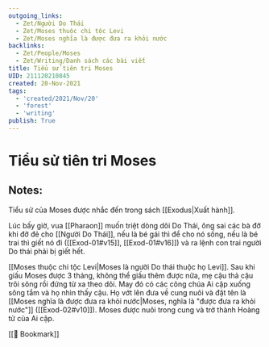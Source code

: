 ```yaml
---
outgoing_links:
  - Zet/Người Do Thái
  - Zet/Moses thuộc chi tộc Levi
  - Zet/Moses nghĩa là được đưa ra khỏi nước
backlinks:
  - Zet/People/Moses
  - Zet/Writing/Danh sách các bài viết
title: Tiểu sử tiên tri Moses
UID: 211120210845
created: 20-Nov-2021
tags:
  - 'created/2021/Nov/20'
  - 'forest'
  - 'writing'
publish: True
---
```

# Tiểu sử tiên tri Moses

## Notes:
Tiểu sử của Moses được nhắc đến trong sách [[Exodus|Xuất hành]]. 

Lúc bấy giờ, vua [[Pharaon]] muốn triệt dòng dõi Do Thái, ông sai các bà đỡ khi đỡ đẻ cho [[Người Do Thái]], nếu là bé gái thì để cho nó sống, nếu là bé trai thì giết nó đi ([[Exod-01#v15]], [[Exod-01#v16]]) và ra lệnh con trai người Do thái phải bị giết hết. 

[[Moses thuộc chi tộc Levi|Moses là người Do thái thuộc họ Levi]]. Sau khi giấu Moses được 3 tháng, không thể giấu thêm được nữa, mẹ cậu thả cậu trôi sông rồi đứng từ xa theo dõi. May đó có các công chúa Ai cập xuống sông tắm và họ nhìn thấy cậu. Họ vớt lên đưa về cung nuôi và đặt tên là [[Moses nghĩa là được đưa ra khỏi nước|Moses, nghĩa là "được đưa ra khỏi nước"]] ([[Exod-02#v10]]). Moses được nuôi trong cung và trở thành Hoàng tử của Ai cập.

[[📑 Bookmark]]
